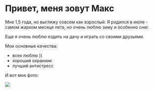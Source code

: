 # Привет, меня зовут Макс

Мне 1,5 года, но выгляжу совсем как взрослый. Я родился в июле - самом жарком месяце лета, но очень люблю зиму и особенно снег.

Еще я очень люблю ездить на дачу и играть со своими друзьями.

Мои основные качества:

- всех люблю ))
- хороший охранник
- лучший антистресс

И вот мое фото:

<img src="https://drive.google.com/file/d/1H7vpRJz74YXA5V7KqKyyR1OdGo2rWBXD/view?usp=sharing" />

